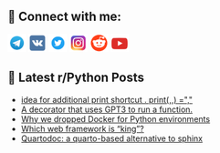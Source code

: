 ## 🔎 Connect with me:
[<img src="https://github.com/bullbesh/bullbesh/blob/main/images/Telegram.png" width="32" height="32" />](https://t.me/bullbesh)
[<img src="https://github.com/bullbesh/bullbesh/blob/main/images/VK.png" width="32" height="32" />](https://vk.com/bullbesh)
[<img src="https://github.com/bullbesh/bullbesh/blob/main/images/Twitter.png" width="32" height="32" />](https://twitter.com/bullbesh1)
[<img src="https://github.com/bullbesh/bullbesh/blob/main/images/Instagram.png" width="32" height="32" />](https://www.instagram.com/bullbesh)
[<img src="https://github.com/bullbesh/bullbesh/blob/main/images/Reddit.png" width="32" height="32" />](https://www.reddit.com/user/bullbesh)
[<img src="https://github.com/bullbesh/bullbesh/blob/main/images/YouTube.png" width="32" height="32" />](https://www.youtube.com/channel/UCtfjRs6uzgq5mfm8S06WTcg)

## 📕 Latest r/Python Posts
<!-- BLOG-POST-LIST:START -->
- [idea for additional print shortcut . print&lpar;,,&rpar; =&quot;,&quot;](https://www.reddit.com/r/Python/comments/12jp8mp/idea_for_additional_print_shortcut_print/)
- [A decorator that uses GPT3 to run a function.](https://www.reddit.com/r/Python/comments/12jooaj/a_decorator_that_uses_gpt3_to_run_a_function/)
- [Why we dropped Docker for Python environments](https://www.reddit.com/r/Python/comments/12jojj7/why_we_dropped_docker_for_python_environments/)
- [Which web framework is “king”?](https://www.reddit.com/r/Python/comments/12jnsh3/which_web_framework_is_king/)
- [Quartodoc: a quarto-based alternative to sphinx](https://www.reddit.com/r/Python/comments/12jkvjg/quartodoc_a_quartobased_alternative_to_sphinx/)
<!-- BLOG-POST-LIST:END -->
